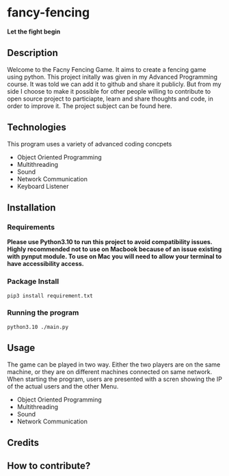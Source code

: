 
# fancy-fencing
__Let the fight begin__

## Description
<p>
Welcome to the Facny Fencing Game. It aims to create a fencing game using python. This project initally was given in my Advanced Programming course. It was told we can add it to github and share it publicly. But from my side I choose to make it possible for other people willing to contribute to open source project to particiapte, learn and share thoughts and code, in order to improve it. The project subject can be found here. 
</p>

## Technologies
<p>
This program uses a variety of advanced coding concpets
    <ul>
        <li>Object Oriented Programming</li>
        <li>Multithreading</li>
        <li>Sound</li>
        <li>Network Communication</li>
        <li>Keyboard Listener</li>
    </ul>
</p>

## Installation

### Requirements

**Please use Python3.10 to run this project to avoid compatibility issues. 
Highly recommended not to use on Macbook because of an issue existing with pynput module.
To use on Mac you will need to allow your terminal to have accessibility access.**

### Package Install

    pip3 install requirement.txt

### Running the program

    python3.10 ./main.py

## Usage
The game can be played in two way. Either the two players are on the same machine, or they are on different machines connected on same network. When starting the program, users are presented with a scren showing the IP of the actual users and the other Menu.

<ul>
    <li>Object Oriented Programming</li>
    <li>Multithreading</li>
    <li>Sound</li>
    <li>Network Communication</li>
</ul>
    
## Credits

## How to contribute?   
